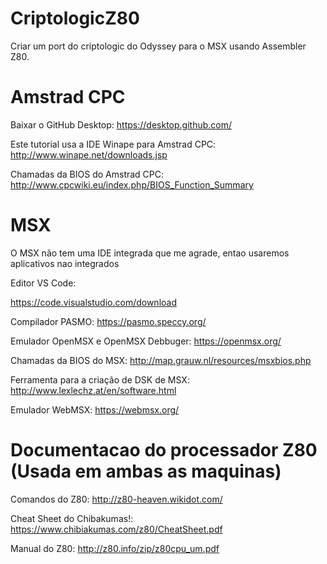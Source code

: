 # CriptologicZ80
Criar um port do criptologic do Odyssey para o MSX usando Assembler Z80.

# Amstrad CPC
Baixar o GitHub Desktop: https://desktop.github.com/

Este tutorial usa a IDE Winape para Amstrad CPC: http://www.winape.net/downloads.jsp

Chamadas da BIOS do Amstrad CPC: http://www.cpcwiki.eu/index.php/BIOS_Function_Summary

# MSX 

O MSX não tem uma IDE integrada que me agrade, entao usaremos aplicativos nao integrados

Editor VS Code:

https://code.visualstudio.com/download

Compilador PASMO:
https://pasmo.speccy.org/

Emulador OpenMSX e OpenMSX Debbuger:
https://openmsx.org/

Chamadas da BIOS do MSX: http://map.grauw.nl/resources/msxbios.php

Ferramenta para a criação de DSK de MSX: 
http://www.lexlechz.at/en/software.html

Emulador WebMSX:
https://webmsx.org/

# Documentacao do processador Z80 (Usada em ambas as maquinas)

Comandos do Z80: http://z80-heaven.wikidot.com/

Cheat Sheet do Chibakumas!: https://www.chibiakumas.com/z80/CheatSheet.pdf

Manual do Z80: http://z80.info/zip/z80cpu_um.pdf
